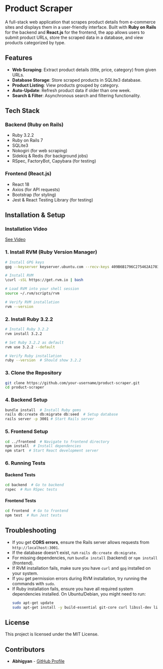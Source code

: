 # Product Scraper
A full-stack web application that scrapes product details from e-commerce sites and displays them in a user-friendly interface. Built with **Ruby on Rails** for the backend and **React.js** for the frontend, the app allows users to submit product URLs, store the scraped data in a database, and view products categorized by type.

## Features
- **Web Scraping**: Extract product details (title, price, category) from given URLs.
- **Database Storage**: Store scraped products in SQLite3 database.
- **Product Listing**: View products grouped by category.
- **Auto-Update**: Refresh product data if older than one week.
- **Search & Filter**: Asynchronous search and filtering functionality.

## Tech Stack
### **Backend** (Ruby on Rails)
- Ruby 3.2.2
- Ruby on Rails 7
- SQLite3
- Nokogiri (for web scraping)
- Sidekiq & Redis (for background jobs)
- RSpec, FactoryBot, Capybara (for testing)

### **Frontend** (React.js)
- React 18
- Axios (for API requests)
- Bootstrap (for styling)
- Jest & React Testing Library (for testing)

## Installation & Setup

### Installation Video

[See Video](https://vimeo.com/1058254737?share=copy)

### **1. Install RVM (Ruby Version Manager)**
```sh
# Install GPG keys
gpg --keyserver keyserver.ubuntu.com --recv-keys 409B6B1796C275462A1703113804BB82D39DC0E3 7D2BAF1CF37B13E2069D6956105BD0E739499BDB

# Install RVM
\curl -sSL https://get.rvm.io | bash

# Load RVM into your shell session
source ~/.rvm/scripts/rvm

# Verify RVM installation
rvm --version
```

### **2. Install Ruby 3.2.2**
```sh
# Install Ruby 3.2.2
rvm install 3.2.2

# Set Ruby 3.2.2 as default
rvm use 3.2.2 --default

# Verify Ruby installation
ruby --version  # Should show 3.2.2
```

### **3. Clone the Repository**
```sh
git clone https://github.com/your-username/product-scraper.git
cd product-scraper
```

### **4. Backend Setup**
```sh
bundle install  # Install Ruby gems
rails db:create db:migrate db:seed  # Setup database
rails server -p 3001 # Start Rails server
```

### **5. Frontend Setup**
```sh
cd ../frontend  # Navigate to frontend directory
npm install  # Install dependencies
npm start  # Start React development server
```

### **6. Running Tests**
#### **Backend Tests**
```sh
cd backend  # Go to backend
rspec  # Run RSpec tests
```

#### **Frontend Tests**
```sh
cd frontend  # Go to frontend
npm test  # Run Jest tests
```

## Troubleshooting
- If you get **CORS errors**, ensure the Rails server allows requests from `http://localhost:3001`.
- If the database doesn't exist, run `rails db:create db:migrate`.
- For missing dependencies, run `bundle install` (backend) or `npm install` (frontend).
- If RVM installation fails, make sure you have `curl` and `gpg` installed on your system.
- If you get permission errors during RVM installation, try running the commands with `sudo`.
- If Ruby installation fails, ensure you have all required system dependencies installed. On Ubuntu/Debian, you might need to run:
  ```sh
  sudo apt-get update
  sudo apt-get install -y build-essential git-core curl libssl-dev libreadline-dev zlib1g-dev
  ```

## License
This project is licensed under the MIT License.

## Contributors
- **Abhigyan** - [GitHub Profile](https://github.com/Abhigyan001)
